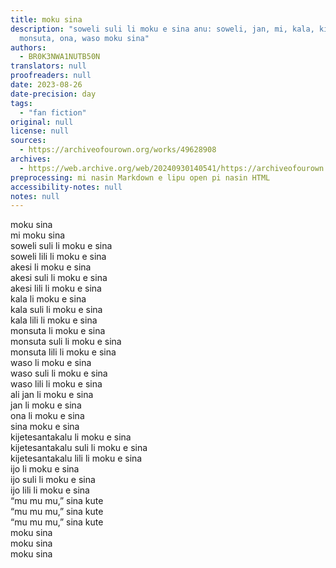 ```yaml
---
title: moku sina
description: "soweli suli li moku e sina anu: soweli, jan, mi, kala, kijetesantakalu,
  monsuta, ona, waso moku sina"
authors:
  - BR0K3NWA1NUTB50N
translators: null
proofreaders: null
date: 2023-08-26
date-precision: day
tags:
  - "fan fiction"
original: null
license: null
sources:
  - https://archiveofourown.org/works/49628908
archives:
  - https://web.archive.org/web/20240930140541/https://archiveofourown.org/works/49628908
preprocessing: mi nasin Markdown e lipu open pi nasin HTML
accessibility-notes: null
notes: null
---
```


moku sina  
mi moku sina  
soweli suli li moku e sina  
soweli lili li moku e sina  
akesi li moku e sina  
akesi suli li moku e sina  
akesi lili li moku e sina  
kala li moku e sina  
kala suli li moku e sina  
kala lili li moku e sina  
monsuta li moku e sina  
monsuta suli li moku e sina  
monsuta lili li moku e sina  
waso li moku e sina  
waso suli li moku e sina  
waso lili li moku e sina  
ali jan li moku e sina  
jan li moku e sina  
ona li moku e sina  
sina moku e sina  
kijetesantakalu li moku e sina  
kijetesantakalu suli li moku e sina  
kijetesantakalu lili li moku e sina  
ijo li moku e sina  
ijo suli li moku e sina  
ijo lili li moku e sina  
“mu mu mu,” sina kute  
“mu mu mu,” sina kute  
“mu mu mu,” sina kute  
moku sina  
moku sina  
moku sina
